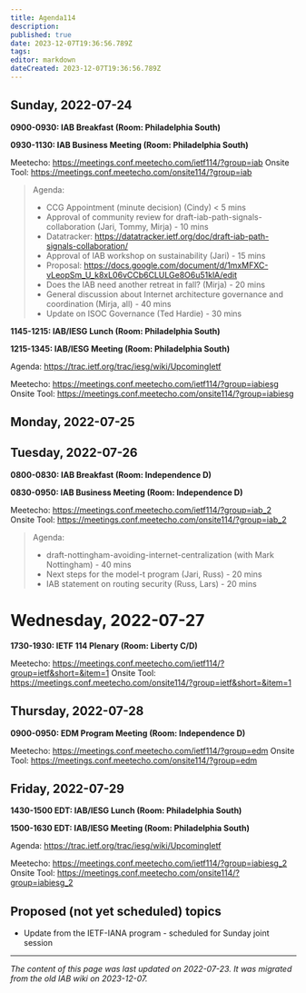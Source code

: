 ```yaml
---
title: Agenda114
description: 
published: true
date: 2023-12-07T19:36:56.789Z
tags: 
editor: markdown
dateCreated: 2023-12-07T19:36:56.789Z
---
```


## Sunday, 2022-07-24
**0900-0930: IAB Breakfast (Room: Philadelphia South)**

**0930-1130: IAB Business Meeting (Room: Philadelphia South)**

Meetecho: https://meetings.conf.meetecho.com/ietf114/?group=iab
Onsite Tool: https://meetings.conf.meetecho.com/onsite114/?group=iab

> Agenda:
> 
> - CCG Appointment (minute decision) (Cindy) < 5 mins
> - Approval of community review for draft-iab-path-signals-collaboration (Jari, Tommy, Mirja) - 10 mins
> - Datatracker: https://datatracker.ietf.org/doc/draft-iab-path-signals-collaboration/
> - Approval of IAB workshop on sustainability (Jari) - 15 mins
> - Proposal: https://docs.google.com/document/d/1mxMFXC-vLeopSm_U_k8xL06vCCb6CLULGe8O6u51klA/edit
> - Does the IAB need another retreat in fall? (Mirja) - 20 mins
> - General discussion about Internet architecture governance and coordination (Mirja, all) - 40 mins
> - Update on ISOC Governance (Ted Hardie) - 30 mins

**1145-1215: IAB/IESG Lunch (Room: Philadelphia South)**

**1215-1345: IAB/IESG Meeting (Room: Philadelphia South)**

Agenda: https://trac.ietf.org/trac/iesg/wiki/UpcomingIetf

Meetecho: https://meetings.conf.meetecho.com/ietf114/?group=iabiesg
Onsite Tool: https://meetings.conf.meetecho.com/onsite114/?group=iabiesg

## Monday, 2022-07-25
## Tuesday, 2022-07-26
**0800-0830: IAB Breakfast (Room: Independence D)**

**0830-0950: IAB Business Meeting (Room: Independence D)**

Meetecho: https://meetings.conf.meetecho.com/ietf114/?group=iab_2
Onsite Tool: https://meetings.conf.meetecho.com/onsite114/?group=iab_2
> 
> Agenda:
> 
> - draft-nottingham-avoiding-internet-centralization (with Mark Nottingham) - 40 mins
> - Next steps for the model-t program (Jari, Russ) - 20 mins
> - IAB statement on routing security (Russ, Lars) - 20 mins
> 

# Wednesday, 2022-07-27
**1730-1930: IETF 114 Plenary (Room: Liberty C/D)**

Meetecho: https://meetings.conf.meetecho.com/ietf114/?group=ietf&short=&item=1
Onsite Tool: https://meetings.conf.meetecho.com/onsite114/?group=ietf&short=&item=1

## Thursday, 2022-07-28
**0900-0950: EDM Program Meeting (Room: Independence D)**

Meetecho: https://meetings.conf.meetecho.com/ietf114/?group=edm
Onsite Tool: https://meetings.conf.meetecho.com/onsite114/?group=edm
## Friday, 2022-07-29
**1430-1500 EDT: IAB/IESG Lunch (Room: Philadelphia South)**

**1500-1630 EDT: IAB/IESG Meeting (Room: Philadelphia South)**

Agenda: https://trac.ietf.org/trac/iesg/wiki/UpcomingIetf

Meetecho: https://meetings.conf.meetecho.com/ietf114/?group=iabiesg_2
Onsite Tool: https://meetings.conf.meetecho.com/onsite114/?group=iabiesg_2

## Proposed (not yet scheduled) topics
- Update from the IETF-IANA program - scheduled for Sunday joint session
&nbsp;
&nbsp;
&nbsp;

---

*The content of this page was last updated on 2022-07-23. It was migrated from the old IAB wiki on 2023-12-07.*
